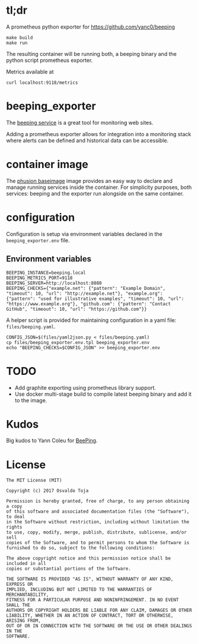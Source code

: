 # tl;dr

A prometheus python exporter for https://github.com/yanc0/beeping

```
make build
make run
```

The resulting container will be running both, a beeping binary and the python script prometheus exporter.

Metrics available at

```
curl localhost:9118/metrics
```


# beeping_exporter

The [beeping service](https://github.com/yanc0/beeping) is a great tool for monitoring web sites. 

Adding a prometheus exporter allows for integration into a monitoring stack where alerts can be defined and historical data can be accessible.

# container image

The [phusion baseimage](https://hub.docker.com/r/phusion/baseimage/) image provides an easy way to declare and manage running services inside the container. For simplicity purposes, both services: beeping and the exporter run alongside on the same container.


# configuration

Configuration is setup via environment variables declared in the `beeping_exporter.env` file.



## Environment variables

```
BEEPING_INSTANCE=beeping.local
BEEPING_METRICS_PORT=9118
BEEPING_SERVER=http://localhost:8080
BEEPING_CHECKS={"example.net": {"pattern": "Example Domain", "timeout": 10, "url": "http://example.net"}, "example.org": {"pattern": "used for illustrative examples", "timeout": 10, "url": "https://www.example.org"}, "github.com": {"pattern": "Contact GitHub", "timeout": 10, "url": "https://github.com"}}
```

A helper script is provided for maintaining configuration in a yaml file: `files/beeping.yaml`.

```
CONFIG_JSON=$(files/yaml2json.py < files/beeping.yaml)
cp files/beeping_exporter.env.tpl beeping_exporter.env
echo "BEEPING_CHECKS=$CONFIG_JSON" >> beeping_exporter.env
```

# TODO

* Add graphite exporting using prometheus library support.
* Use docker multi-stage build to compile latest beeping binary and add it to the image.

# Kudos

Big kudos to Yann Coleu for [BeePing](https://github.com/yanc0/beeping).

# License

```
The MIT License (MIT)

Copyright (c) 2017 Osvaldo Toja

Permission is hereby granted, free of charge, to any person obtaining a copy
of this software and associated documentation files (the "Software"), to deal
in the Software without restriction, including without limitation the rights
to use, copy, modify, merge, publish, distribute, sublicense, and/or sell
copies of the Software, and to permit persons to whom the Software is
furnished to do so, subject to the following conditions:

The above copyright notice and this permission notice shall be included in all
copies or substantial portions of the Software.

THE SOFTWARE IS PROVIDED "AS IS", WITHOUT WARRANTY OF ANY KIND, EXPRESS OR
IMPLIED, INCLUDING BUT NOT LIMITED TO THE WARRANTIES OF MERCHANTABILITY,
FITNESS FOR A PARTICULAR PURPOSE AND NONINFRINGEMENT. IN NO EVENT SHALL THE
AUTHORS OR COPYRIGHT HOLDERS BE LIABLE FOR ANY CLAIM, DAMAGES OR OTHER
LIABILITY, WHETHER IN AN ACTION OF CONTRACT, TORT OR OTHERWISE, ARISING FROM,
OUT OF OR IN CONNECTION WITH THE SOFTWARE OR THE USE OR OTHER DEALINGS IN THE
SOFTWARE.
```